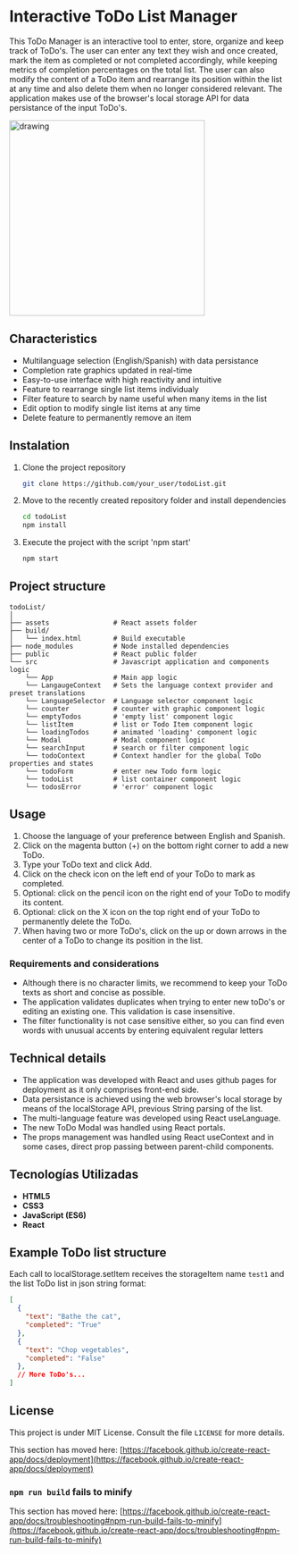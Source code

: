 # Interactive ToDo List Manager

This ToDo Manager is an interactive tool to enter, store, organize and keep track of ToDo's. The user can enter any text they wish and once created, mark the item as completed or not completed accordingly, while keeping metrics of completion percentages on the total list. The user can also modify the content of a ToDo item and rearrange its position within the list at any time and also delete them when no longer considered relevant. The application makes use of the browser's local storage API for data persistance of the input ToDo's.
<br>

<img src="https://github.com/user-attachments/assets/7042db01-8028-45d7-9797-6928843dda97" alt="drawing" style="width:350px;"/>

## Characteristics

- Multilanguage selection (English/Spanish) with data persistance
- Completion rate graphics updated in real-time
- Easy-to-use interface with high reactivity and intuitive
- Feature to rearrange single list items individualy
- Filter feature to search by name useful when many items in the list
- Edit option to modify single list items at any time
- Delete feature to permanently remove an item

## Instalation

1. Clone the project repository
   ```bash
   git clone https://github.com/your_user/todoList.git
   ```
2. Move to the recently created repository folder and install dependencies
   ```bash
   cd todoList
   npm install
   ```
3. Execute the project with the script 'npm start'
   ```bash
   npm start
   ```

## Project structure

```
todoList/
│
├── assets                # React assets folder
├── build/
│   └── index.html        # Build executable
├── node_modules          # Node installed dependencies
├── public                # React public folder
└── src                   # Javascript application and components logic
    └── App               # Main app logic
    └── LangaugeContext   # Sets the language context provider and preset translations
    └── LanguageSelector  # Language selector component logic
    └── counter           # counter with graphic component logic
    └── emptyTodos        # 'empty list' component logic
    └── listItem          # list or Todo Item component logic
    └── loadingTodos      # animated 'loading' component logic
    └── Modal             # Modal component logic
    └── searchInput       # search or filter component logic
    └── todoContext       # Context handler for the global ToDo properties and states 
    └── todoForm          # enter new Todo form logic
    └── todoList          # list container component logic
    └── todosError        # 'error' component logic
```

## Usage

1. Choose the language of your preference between English and Spanish.
2. Click on the magenta button (+) on the bottom right corner to add a new ToDo.
3. Type your ToDo text and click Add.
4. Click on the check icon on the left end of your ToDo to mark as completed.
5. Optional: click on the pencil icon on the right end of your ToDo to modify its content.
6. Optional: click on the X icon on the top right end of your ToDo to permanently delete the ToDo.
7. When having two or more ToDo's, click on the up or down arrows in the center of a ToDo to change its position in the list.

### Requirements and considerations
- Although there is no character limits, we recommend to keep your ToDo texts as short and concise as possible.
- The application validates duplicates when trying to enter new toDo's or editing an existing one. This validation is case insensitive.
- The filter functionality is not case sensitive either, so you can find even words with unusual accents by entering equivalent regular letters

## Technical details

- The application was developed with React and uses github pages for deployment as it only comprises front-end side.
- Data persistance is achieved using the web browser's local storage by means of the localStorage API, previous String parsing of the list.
- The multi-language feature was developed using React useLanguage.
- The new ToDo Modal was handled using React portals.
- The props management was handled using React useContext and in some cases, direct prop passing between parent-child components.

## Tecnologías Utilizadas

- **HTML5**
- **CSS3**
- **JavaScript (ES6)**
- **React**

## Example ToDo list structure

Each call to localStorage.setItem receives the storageItem name `test1` and the list ToDo list in json string format:

```json
[
  {
    "text": "Bathe the cat",
    "completed": "True"
  },
  {
    "text": "Chop vegetables",
    "completed": "False"
  },
  // More ToDo's...
]
```

## License

This project is under MIT License. Consult the file `LICENSE` for more details.

This section has moved here: [https://facebook.github.io/create-react-app/docs/deployment](https://facebook.github.io/create-react-app/docs/deployment)

### `npm run build` fails to minify

This section has moved here: [https://facebook.github.io/create-react-app/docs/troubleshooting#npm-run-build-fails-to-minify](https://facebook.github.io/create-react-app/docs/troubleshooting#npm-run-build-fails-to-minify)
